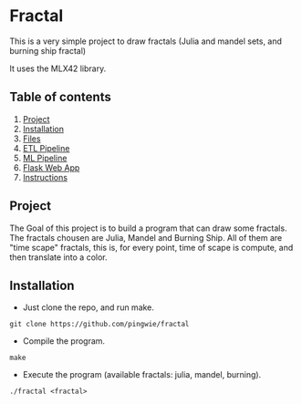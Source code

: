 # Fractal
This is a very simple project to draw fractals (Julia and mandel sets, and burning ship fractal)

It uses the <a name="https://github.com/codam-coding-college/MLX42">MLX42</a> library.

## Table of contents
1. [Project](#project)
2. [Installation](#dataset)
3. [Files](#files)
4. [ETL Pipeline](#elt)
5. [ML Pipeline](#ml)
6. [Flask Web App](#webapp)
7. [Instructions](#instructions)

## Project <a name="project"></a>
The Goal of this project is to build a program that can draw some fractals. The fractals chousen are Julia, Mandel and Burning Ship. All of them are "time scape" fractals, this is, for every point, time of scape is compute, and then translate into a color.

## Installation <a name="Installation"></a>
- Just clone the repo, and run make.
```
git clone https://github.com/pingwie/fractal
```
- Compile the program.
```
make
```
- Execute the program (available fractals: julia, mandel, burning).
```
./fractal <fractal>
```

